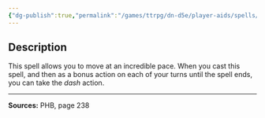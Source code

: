 ```yaml
---
{"dg-publish":true,"permalink":"/games/ttrpg/dn-d5e/player-aids/spells/level-1/expeditrous-retreat/","tags":["TTRPG/DND/5e","verbal","somatic","concentration"]}
---
```



## Description
This spell allows you to move at an incredible pace.
When you cast this spell, and then as a bonus action on each of your turns until the spell ends, you can take the *dash* action.

---

**Sources:** PHB, page 238
